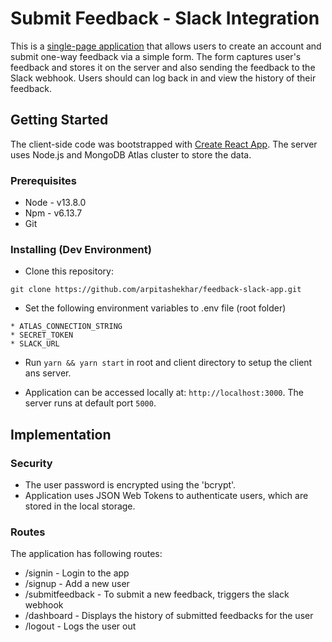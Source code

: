 # Submit Feedback - Slack Integration

This is a [single-page application](https://fathomless-shore-88700.herokuapp.com) that allows users to create an account and submit one-way feedback via a simple form. The form captures user's feedback and stores it on the server and also sending the feedback to the Slack webhook. Users should can log back in and view the history of their feedback.

## Getting Started

The client-side code was bootstrapped with [Create React App](https://github.com/facebook/create-react-app). The server uses Node.js and MongoDB Atlas cluster to store the data.

### Prerequisites

* Node - v13.8.0
* Npm - v6.13.7
* Git

### Installing (Dev Environment)

* Clone this repository:
```
git clone https://github.com/arpitashekhar/feedback-slack-app.git
```

* Set the following environment variables to .env file (root folder)
```
* ATLAS_CONNECTION_STRING
* SECRET_TOKEN
* SLACK_URL
```

* Run `yarn && yarn start` in root and client directory to setup the client ans server.

* Application can be accessed locally at: `http://localhost:3000`. The server runs at default port `5000`.

## Implementation

### Security

* The user password is encrypted using the 'bcrypt'.
* Application uses JSON Web Tokens to authenticate users, which are stored in the local storage.

### Routes

The application has following routes:
* /signin - Login to the app
* /signup - Add a new user
* /submitfeedback - To submit a new feedback, triggers the slack webhook
* /dashboard - Displays the history of submitted feedbacks for the user
* /logout - Logs the user out
